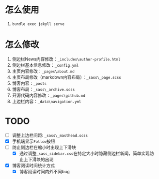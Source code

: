 # 怎么使用
1. `bundle exec jekyll serve`

# 怎么修改
1. 侧边栏News内容修改：`_includes\author-profile.html`
2. 侧边栏基本信息修改：`_config.yml`
3. 主页内容修改：`_pages\about.md`
4. 主页布局修改（markdown内容布局）：`_sass\_page.scss`
5. 博客内容：`_posts`
6. 博客布局：`_sass\_archive.scss`
7. 开源代码内容修改：`_pages\github.md`
8. 上边栏内容：`_data\navigation.yml`

# TODO
- [ ] 调整上边栏间距: `_sass\_masthead.scss`
- [x] 手机端显示`Follow`按钮
- [ ] 防止侧边栏在缩小时出现上下滑块
  - [x] 通过调整`_sass_sidebar.css`在特定大小时隐藏侧边栏新闻，简单实现防止上下滑块的出现
- [x] 博客阅读时间统计方式
  - [x] 博客阅读时间内外不同bug